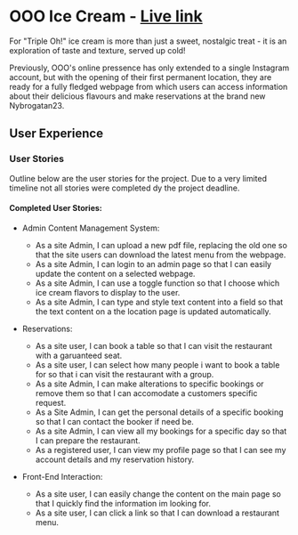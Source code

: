 # OOO Ice Cream - [Live link](https://ooo-icecream.herokuapp.com/nybrogatan23/)

For "Triple Oh!" ice cream is more than just a sweet, nostalgic treat - it is an exploration of taste and texture, served up cold!

Previously, OOO's online pressence has only extended to a single Instagram account, but with the opening of their first permanent location, they are ready for a fully fledged webpage from which users can access information about their delicious flavours and make reservations at the brand new Nybrogatan23.

## User Experience

### User Stories
Outline below are the user stories for the project. Due to a very limited timeline not all stories were completed dy the project deadline.

#### Completed User Stories:
* Admin Content Management System:
  - As a site Admin, I can upload a new pdf file, replacing the old one so that the site users can download the latest menu from the webpage.
  - As a site Admin, I can login to an admin page so that I can easily update the content on a selected webpage.
  - As a site Admin, I can use a toggle function so that I choose which ice cream flavors to display to the user.
  - As a site Admin, I can type and style text content into a field so that the text content on a the location page is updated automatically.

* Reservations:
  - As a site user, I can book a table so that I can visit the restaurant with a garuanteed seat.
  - As a site user, I can select how many people i want to book a table for so that i can visit the restaurant with a group.
  - As a site Admin, I can make alterations to specific bookings or remove them so that I can accomodate a customers specific request.
  - As a Site Admin, I can get the personal details of a specific booking so that I can contact the booker if need be.
  - As a site Admin, I can view all my bookings for a specific day so that I can prepare the restaurant.
  - As a registered user, I can view my profile page so that I can see my account details and my reservation history.

* Front-End Interaction:
  - As a site user, I can easily change the content on the main page so that I quickly find the information im looking for.
  - As a site user, I can click a link so that I can download a restaurant menu.
